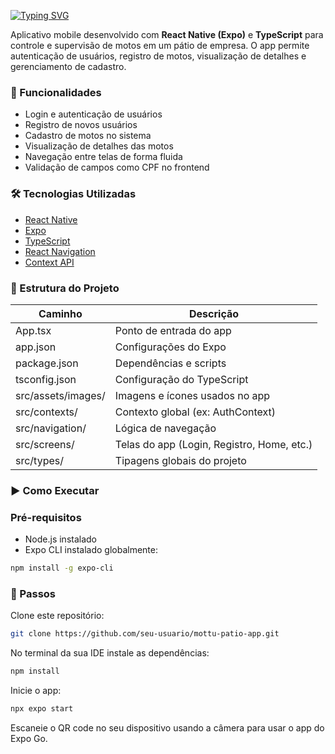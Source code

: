 [![Typing SVG](https://readme-typing-svg.herokuapp.com/?color=3CB371&size=35&center=true&vCenter=true&width=1000&lines=+MottuSense+App+-+Challenge+Fiap+2025+)](https://git.io/typing-svg)

Aplicativo mobile desenvolvido com **React Native (Expo)** e **TypeScript** para controle e supervisão de motos em um pátio de empresa. O app permite autenticação de usuários, registro de motos, visualização de detalhes e gerenciamento de cadastro.

### 📱 Funcionalidades

- Login e autenticação de usuários
- Registro de novos usuários
- Cadastro de motos no sistema
- Visualização de detalhes das motos
- Navegação entre telas de forma fluida
- Validação de campos como CPF no frontend

### 🛠️ Tecnologias Utilizadas

- [React Native](https://reactnative.dev/)
- [Expo](https://expo.dev/)
- [TypeScript](https://www.typescriptlang.org/)
- [React Navigation](https://reactnavigation.org/)
- [Context API](https://reactjs.org/docs/context.html)

### 📁 Estrutura do Projeto

| Caminho                          | Descrição                                      |
|----------------------------------|------------------------------------------------|
| App.tsx                          | Ponto de entrada do app                        |
| app.json                         | Configurações do Expo                          |
| package.json                     | Dependências e scripts                         |
| tsconfig.json                    | Configuração do TypeScript                     |
| src/assets/images/               | Imagens e ícones usados no app                 |
| src/contexts/                    | Contexto global (ex: AuthContext)              |
| src/navigation/                  | Lógica de navegação                            |
| src/screens/                     | Telas do app (Login, Registro, Home, etc.)     |
| src/types/                       | Tipagens globais do projeto                    |



### ▶️ Como Executar

### Pré-requisitos

- Node.js instalado
- Expo CLI instalado globalmente:  
```bash
npm install -g expo-cli
```
### 📝 Passos
Clone este repositório:
```bash
git clone https://github.com/seu-usuario/mottu-patio-app.git
```
No terminal da sua IDE instale as dependências:
```bash
npm install
```
Inicie o app:
```bash
npx expo start
```
Escaneie o QR code no seu dispositivo usando a câmera para usar o app do Expo Go.
